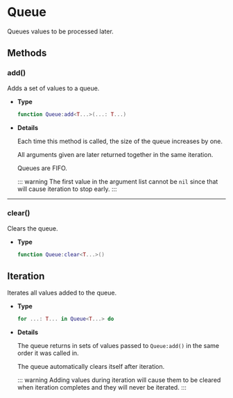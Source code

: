 # Queue

Queues values to be processed later.

## Methods

### add()

Adds a set of values to a queue.

- **Type**

    ```lua
    function Queue:add<T...>(...: T...)
    ```

- **Details**

    Each time this method is called, the size of the queue increases by one.

    All arguments given are later returned together in the same iteration.

    Queues are FIFO.

    ::: warning
    The first value in the argument list cannot be `nil` since that will cause
    iteration to stop early.
    :::

--------------------------------------------------------------------------------

### clear()

Clears the queue.

- **Type**

    ```lua
    function Queue:clear<T...>()
    ```

## Iteration

Iterates all values added to the queue.

- **Type**

    ```lua
    for ...: T... in Queue<T...> do
    ```

- **Details**

    The queue returns in sets of values passed to `Queue:add()` in the same
    order it was called in.

    The queue automatically clears itself after iteration.

    ::: warning
    Adding values during iteration will cause them to be cleared when iteration
    completes and they will never be iterated.
    :::
